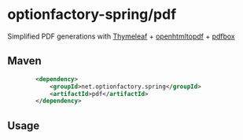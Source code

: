 # optionfactory-spring/pdf

Simplified PDF generations with [Thymeleaf](https://www.thymeleaf.org/) + [openhtmltopdf](https://github.com/openhtmltopdf/openhtmltopdf) + [pdfbox](https://pdfbox.apache.org/)

## Maven

```xml
        <dependency>
            <groupId>net.optionfactory.spring</groupId>
            <artifactId>pdf</artifactId>
        </dependency>
```


## Usage


